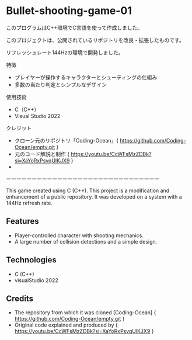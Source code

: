 ﻿# Bullet-shooting-game-01
このプログラムはC++環境でC言語を使って作成しました。

このプロジェクトは、公開されているリポジトリを改良・拡張したものです。

リフレッシュレート144Hzの環境で開発しました。

特徴
- プレイヤーが操作するキャラクターとシューティングの仕組み
- 多数の当たり判定とシンプルなデザイン

使用技術
- C（C++）
- Visual Studio 2022

クレジット
- クローン元のリポジトリ「Coding-Ocean」{ https://github.com/Coding-Ocean/empty.git }
- 元のコード解説と制作 { https://youtu.be/CcWFsMzZDBk?si=XaYoRxPsvqUlKJX9 }
- 
 ーーーーーーーーーーーーーーーーーーーーーーーーーーーーーー

This game created using C (C++).
This project is a modification and enhancement of a public repository. 
It was developed on a system with a 144Hz refresh rate.

## Features
- Player-controlled character with shooting mechanics.
- A large number of collision detections and a simple design.

## Technologies
- C (C++)
- visualStudio 2022

## Credits
- The repository from which it was cloned [Coding-Ocean] { https://github.com/Coding-Ocean/empty.git }
- Original code explained and produced by { https://youtu.be/CcWFsMzZDBk?si=XaYoRxPsvqUlKJX9 }
